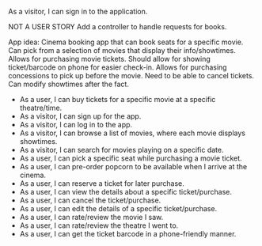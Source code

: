 
As a visitor, I can sign in to the application.

NOT A USER STORY
Add a controller to handle requests for books.



App idea:
Cinema booking app that can book seats for a specific movie. Can pick from a selection of movies that display their info/showtimes. Allows for purchasing movie tickets. Should allow for showing ticket/barcode on phone for easier check-in. Allows for purchasing concessions to pick up before the movie. Need to be able to cancel tickets. Can modify showtimes after the fact.



* As a user, I can buy tickets for a specific movie at a specific theatre/time.
* As a visitor, I can sign up for the app.
* As a visitor, I can log in to the app.
* As a visitor, I can browse a list of movies, where each movie displays showtimes.
* As a visitor, I can search for movies playing on a specific date.
* As a user, I can pick a specific seat while purchasing a movie ticket.
* As a user, I can pre-order popcorn to be available when I arrive at the cinema.
* As a user, I can reserve a ticket for later purchase.
* As a user, I can view the details about a specific ticket/purchase.
* As a user, I can cancel the ticket/purchase.
* As a user, I can edit the details of a specific ticket/purchase.
* As a user, I can rate/review the movie I saw.
* As a user, I can rate/review the theatre I went to.
* As a user, I can get the ticket barcode in a phone-friendly manner.



















#
